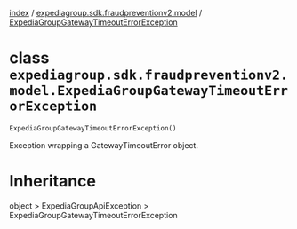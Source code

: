 [index](index.md) /
[expediagroup.sdk.fraudpreventionv2.model](expediagroup.sdk.fraudpreventionv2.model.md)
/
[ExpediaGroupGatewayTimeoutErrorException](ExpediaGroupGatewayTimeoutErrorException.md)

# class `expediagroup.sdk.fraudpreventionv2.model.ExpediaGroupGatewayTimeoutErrorException`

```python
ExpediaGroupGatewayTimeoutErrorException()
```

Exception wrapping a GatewayTimeoutError object.

# Inheritance

object > ExpediaGroupApiException >
ExpediaGroupGatewayTimeoutErrorException
